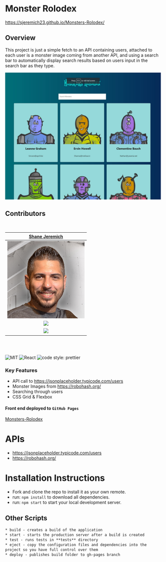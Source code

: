 # Monster Rolodex

https://sjeremich23.github.io/Monsters-Rolodex/

## Overview

This project is just a simple fetch to an API containing users, attached to each user is a monster image coming from another API, and using a search bar to automatically display search results based on users input in the search bar as they type.

![Monsters-Rolodex](/public/images/monster-rolodex.jpg)

## Contributors

<br>

|                                        [Shane Jeremich](https://github.com/sjeremich23)                                        |
| :----------------------------------------------------------------------------------------------------------------------------: |
|                                          ![Shane Jeremich](/public/images/shane.png)                                           |
|                    [<img src="https://github.com/favicon.ico" width="15"> ](https://github.com/sjeremich23)                    |
| [ <img src="https://static.licdn.com/sc/h/al2o9zrvru7aqj8e1x2rzsrca" width="15"> ](https://www.linkedin.com/in/shanejeremich/) |

<br>
<br>

![MIT](https://img.shields.io/packagist/l/doctrine/orm.svg)
![React](https://img.shields.io/badge/react-v16.11.0.2-blue.svg)
![code style: prettier](https://img.shields.io/badge/code_style-prettier-ff69b4.svg?style=flat-square)

### Key Features

- API call to https://jsonplaceholder.typicode.com/users
- Monster Images from https://robohash.org/
- Searching through users
- CSS Grid & Flexbox

#### Front end deployed to `GitHub Pages`

[Monsters-Rolodex](https://sjeremich23.github.io/Monsters-Rolodex/)

# APIs

- https://jsonplaceholder.typicode.com/users
- https://robohash.org/

# Installation Instructions

- Fork and clone the repo to install it as your own remote.
- run: `npm install` to download all dependencies.
- run: `npm start` to start your local development server.

## Other Scripts

    * build - creates a build of the application
    * start - starts the production server after a build is created
    * test - runs tests in **tests** directory
    * eject - copy the configuration files and dependencies into the project so you have full control over them
    * deploy - publishes build folder to gh-pages branch
